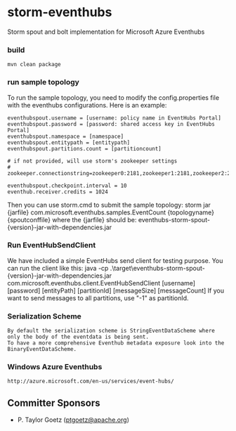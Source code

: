 storm-eventhubs
=====================

Storm spout and bolt implementation for Microsoft Azure Eventhubs

### build ###
	mvn clean package

### run sample topology ###
To run the sample topology, you need to modify the config.properties file with
the eventhubs configurations. Here is an example:

	eventhubspout.username = [username: policy name in EventHubs Portal]
	eventhubspout.password = [password: shared access key in EventHubs Portal]
	eventhubspout.namespace = [namespace]
	eventhubspout.entitypath = [entitypath]
	eventhubspout.partitions.count = [partitioncount]

	# if not provided, will use storm's zookeeper settings
	# zookeeper.connectionstring=zookeeper0:2181,zookeeper1:2181,zookeeper2:2181

	eventhubspout.checkpoint.interval = 10
	eventhub.receiver.credits = 1024

Then you can use storm.cmd to submit the sample topology:
	storm jar {jarfile} com.microsoft.eventhubs.samples.EventCount {topologyname} {spoutconffile}
	where the {jarfile} should be: eventhubs-storm-spout-{version}-jar-with-dependencies.jar

### Run EventHubSendClient ###
We have included a simple EventHubs send client for testing purpose. You can run the client like this:
	java -cp .\target\eventhubs-storm-spout-{version}-jar-with-dependencies.jar com.microsoft.eventhubs.client.EventHubSendClient
 	[username] [password] [entityPath] [partitionId] [messageSize] [messageCount]
If you want to send messages to all partitions, use "-1" as partitionId.

### Serialization Scheme ###
    By default the serialization scheme is StringEventDataScheme where only the body of the eventdata is being sent.
    To have a more comprehensive Eventhub metadata exposure look into the BinaryEventDataScheme.

### Windows Azure Eventhubs ###
	http://azure.microsoft.com/en-us/services/event-hubs/

## Committer Sponsors

 * P. Taylor Goetz ([ptgoetz@apache.org](mailto:ptgoetz@apache.org))

